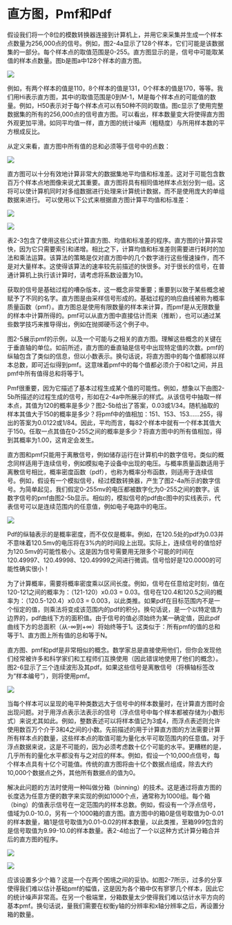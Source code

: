# 直方图，Pmf和Pdf

假设我们将一个8位的模数转换器连接到计算机上，并用它来采集并生成一个样本点数量为256,000点的信号。例如，图2-4a显示了128个样本，它们可能是该数据集的一部分。每个样本点的取值范围是0-255。直方图显示的是，信号中可能取某值的样本点数量。图b是图a中128个样本的直方图。

![](../.gitbook/assets/f_2_4.gif)

例如，有两个样本的值是110，8个样本的值是131，0个样本的值是170，等等。我们用Hi表示直方图，其中i的取值范围是0到M-1，M是每个样本点的可能值的数量。例如，H50表示对于每个样本点可以有50种不同的取值。图c显示了使用完整数据集的所有的256,000点的信号直方图。可以看出，样本数量变大将使得直方图外观更加平滑。如同平均值一样，直方图的统计噪声（粗糙度）与所用样本数的平方根成反比。

从定义来看，直方图中所有值的总和必须等于信号中的点数：

![](../.gitbook/assets/e_2_5.gif)

直方图可以十分有效地计算非常大的数据集地平均值和标准差。这对于可能包含数百万个样本点地图像来说尤其重要。直方图将具有相同值地样本点划分到一组。这将可以使计算机同时对多组数据进行处理来计算统计数据，而不是使用庞大的单组数据来进行。 可以使用以下公式来根据直方图计算平均值和标准差：

![](../.gitbook/assets/e_2_6.gif)

![](../.gitbook/assets/e_2_7.gif)

表2-3包含了使用这些公式计算直方图、均值和标准差的程序。直方图的计算非常快，因为它只需要索引和递增。相比之下，计算均值和标准差则需要进行耗时的加法和乘法运算。该算法的策略是仅对直方图中的几个数字进行这些慢速操作，而不是对大量样本。这使得该算法的速率较先前描述的快很多。对于很长的信号，在普通计算机上执行该计算时，请考虑将系数设置为10。

获取的信号是基础过程的嘈杂版本，这一概念非常重要；重要到以致于某些概念被赋予了不同的名字。直方图是由采样信号形成的。基础过程的响应曲线被称为概率质量函数（pmf）。直方图总是使用有限数量的样本来计算，而pmf是从无限数量的样本中计算所得的。pmf可以从直方图中直接估计而来（推断），也可以通过某些数学技巧来推导得出，例如在抛掷硬币这个例子中。

图2-5展示pmf的示例，以及一个可能与之相关的直方图。理解这些概念的关键在于垂直轴的单位。如前所述，直方图的垂直轴是信号中出现特定值的次数。pmf的纵轴包含了类似的信息，但以小数表示。换句话说，将直方图中的每个值都除以样本总数，即可近似得到pmf。这意味着pmf中的每个值都必须介于0和1之间，并且pmf中所有值得总和将等于1。

Pmf很重要，因为它描述了基本过程生成某个值的可能性。例如，想象以下由图2-5b所描述的过程生成的信号，形如在2-4a中所展示的样式。从该信号中抽取一样本点，其值为120的概率是多少？图2-5b给出了答案，0.03或1/34。随机抽取的样本其值大于150的概率是多少？将pmf中的值相加：151、153、153……255，得出的答案为0.0122或1/84。因此，平均而言，每82个样本中就有一个样本其值大于150。任取一点其值在0-255之间的概率是多少？将直方图中的所有值相加，得到其概率为1.00，这肯定会发生。

直方图和pmf只能用于离散信号，例如储存运行在计算机中的数字信号。类似的概念同样适用于连续信号，例如模拟电子设备中出现的电压。与概率质量函数适用于离散信号相比，概率密度函数（pdf），也称为概率分布函数，则适用于连续信号。例如，假设有一个模拟信号，经过模数转换器，产生了图2-4a所示的数字信号。为简单起见，我们假定0-255mv的电压都被数字化为0-255之间的数字。该数字信号的pmf由图2-5b显示。相似的，模拟信号的pdf由c图中的实线表示，代表信号可以是连续范围内的任意值，例如电子电路中的电压。

![](../.gitbook/assets/f_2_5.gif)

Pdf的纵轴表示的是概率密度，而不仅仅是概率。例如，在120.5处的pdf为0.03并不意味着120.5mv的电压将在3%内的时间段上出现。实际上，连续信号的值恰好为120.5mv的可能性极小。这是因为信号需要用无限多个可能的时间在120.49997、120.49998、120.49999之间进行微调。信号恰好是120.0000的可能性确实很小！

为了计算概率，需要将概率密度乘以区间长度。例如，信号在任意给定时刻，值在120-121之间的概率为：（121-120）x0.03 = 0.03。信号在120.4和120.5之间的概率为：（120.5-120.4）x0.03 = 0.003，以此类推。如果pdf在目标范围内不是一个恒定的值，则乘法将变成该范围内的pdf的积分。换句话说，是一个以特定值为边界的，pdf曲线下方的面积值。由于信号的值必须始终为某一确定值，因此pdf曲线下方的总面积（从-∞到+∞）将始终等于1。这类似于：所有pmf的值的总和等于1、直方图上所有值的总和等于N。

直方图、pmf和pdf是非常相似的概念。数学家总是直接使用他们，但你会发现他们经常被许多和科学家们和工程师们互换使用（因此错误地使用了他们的概念）。图2-6显示了三个连续波形及其pdf。如果这些信号是离散信号（将横轴标签改为“样本编号”），则将使用pmf。

![](../.gitbook/assets/f_2_6.gif)

当每个样本可以呈现的电平种类数远大于信号中的样本数量时，在计算直方图时会出现问题。对于用浮点表示法表示的信号（浮点信号中每个样本都被存储为小数形式）来说尤其如此。例如，整数表述可以将样本值记为3或4，而浮点表述则允许使用数百万个介于3和4之间的小数。先前描述的用于计算直方图的方法需要计算所有样本点的数量，这些样本点的取值可能为量化水平可取范围内的任意值。对于浮点数据来说，这是不可能的，因为必须考虑数十亿个可能的水平。更糟糕的是，几乎所有的量化水平都没有与之对应的样本。例如，假设一个10,000点信号，每个样本点具有十亿个可能值。传统的直方图将由十亿个数据点组成，除去大约10,000个数据点之外，其他所有数据点的值为0。

解决此问题的方法时使用一种叫做分箱（binning）的技术。这是通过将直方图的长度选为任意方便的数字来实现的例如1000个点，通常称为1000组。每个箱（bing）的值表示信号在一定范围内的样本总数。例如，假设有一个浮点信号，值域为0.0-10.0，另有一个1000箱的直方图。直方图中的箱0是信号取值为0-0.01的样本数量，箱1是信号取值为0.01-0.02的样本数量，以此类推，至箱999包含的是信号取值为9.99-10.0的样本数量。表2-4给出了一个以这种方式计算分箱合并后的直方图的程序。

![](../.gitbook/assets/t_2_4.gif)

![](../.gitbook/assets/f_2_7.gif)

应该设置多少个箱？这是一个在两个困境之间的妥协。如图2-7所示，过多的分享使得我们难以估计基础pmf的幅值，这是因为各个箱中仅有寥寥几个样本，因此它的统计噪声非常高。在另一个极端里，分箱数量太少使得我们难以估计水平方向的基本pmf。换句话说，量我们需要在权衡y轴的分辨率和x轴分辨率之后，再设置分箱的数量。

